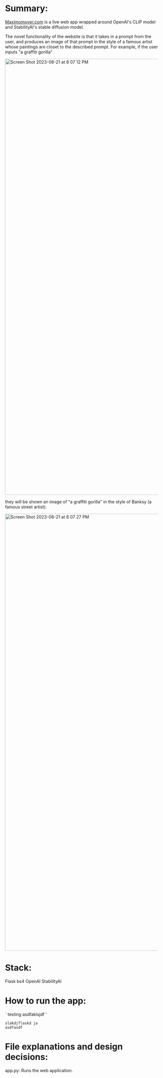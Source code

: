 # Summary:

[Maximomoyer.com](maximomoyer.com) is a live web app wrapped around OpenAI's CLIP model and StabilityAI's stable diffusion model.

The novel functionality of the website is that it takes in a prompt from the user, and produces an image of that prompt in the style of a famous artist whose paintings are closet to the described prompt. For example, if the user inputs "a graffiti gorilla" 

<img width="1437" alt="Screen Shot 2023-08-21 at 8 07 12 PM" src="https://github.com/MaximoMoyer/personal_website/assets/41522480/b0876a2d-c966-4441-bd5e-8518e5c38b3b">

they will be shown an image of "a graffiti gorilla" in the style of Banksy (a famous street artist).

<img width="1440" alt="Screen Shot 2023-08-21 at 8 07 27 PM" src="https://github.com/MaximoMoyer/personal_website/assets/41522480/16649423-963b-4fdb-8f99-95449b12c01e">

# Stack:
Flask
bs4
OpenAI
StabilityAI

# How to run the app:
`
testing
asdfaklsjdf
'

```
slakdjflaskd ja
asdfasdf
```


# File explanations and design decisions:
app.py: Runs the web application.


